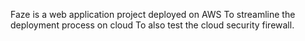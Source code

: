 Faze is a web application project deployed on AWS 
To streamline the deployment process on cloud 
To also test the cloud security firewall.
